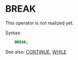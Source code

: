 # BREAK

This operator is not realized yet.

Syntax:
```sql
    BREAK;
```

See also: [CONTINUE](Continue), [WHILE](While)